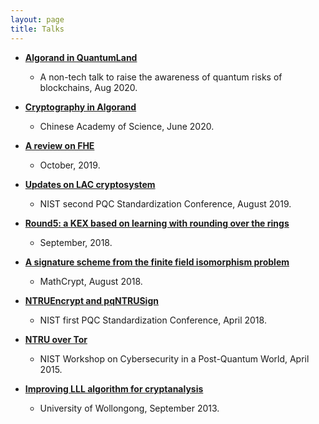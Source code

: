 ```yaml
---
layout: page
title: Talks
---
```


* [__Algorand in QuantumLand__](../../talks/Algorand_in_QuantumLand.pdf)
  * A non-tech talk to raise the awareness of quantum risks of blockchains, Aug 2020.

* [__Cryptography in Algorand__](../../talks/algorand_crypto.pdf)
  * Chinese Academy of Science, June 2020.

* [__A review on FHE__](../../talks/10-18-zz.pdf)  
  * October, 2019.

* [__Updates on LAC cryptosystem__](../../talks/nist-lac-2019.pdf)  
  * NIST second PQC Standardization Conference, August 2019.

* [__Round5: a KEX based on learning with rounding over the rings__](../../talks/round5.pdf)
  * September, 2018.

* [__A signature scheme from the finite field isomorphism problem__](../../talks/FiniteFieldSignatures.pdf)
  * MathCrypt, August 2018.

* [__NTRUEncrypt and pqNTRUSign__](../../talks/ntru.pdf)
  * NIST first PQC Standardization Conference, April 2018.

* [__NTRU over Tor__](../../talks/ntrutor.pdf)
  * NIST Workshop on Cybersecurity in a Post-Quantum World, April 2015.

* [__Improving LLL algorithm for cryptanalysis__](../../talks/improve_LLL.pdf)
  * University of Wollongong, September 2013.
